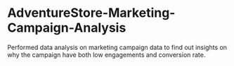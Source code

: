 # AdventureStore-Marketing-Campaign-Analysis
Performed data analysis on marketing campaign data to find out insights on why the campaign have both low engagements and conversion rate.
